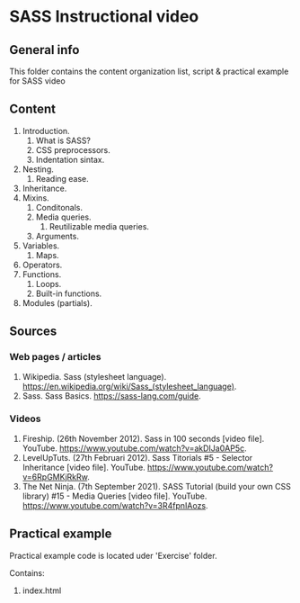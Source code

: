 # SASS Instructional video

## General info

This folder contains the content organization list, script & practical example for SASS video

## Content

1. Introduction.
    1. What is SASS?
    2. CSS preprocessors.
    3. Indentation sintax.
2. Nesting.
    1. Reading ease.
3. Inheritance.
4. Mixins.
    1. Conditonals.
    2. Media queries.
        1. Reutilizable media queries.
    3. Arguments.
5. Variables.
    1. Maps.
6. Operators.
7. Functions.
    1. Loops.
    2. Built-in functions.
8. Modules (partials).

## Sources

### Web pages / articles

1. Wikipedia. Sass (stylesheet language). https://en.wikipedia.org/wiki/Sass_(stylesheet_language).
2. Sass. Sass Basics. https://sass-lang.com/guide.

### Videos

1. Fireship. (26th November 2012). Sass in 100 seconds [video file]. YouTube. https://www.youtube.com/watch?v=akDIJa0AP5c.
2. LevelUpTuts. (27th Februari 2012). Sass Titorials #5 - Selector Inheritance [video file]. YouTube. https://www.youtube.com/watch?v=6RpGMKjRkRw.
3. The Net Ninja. (7th September 2021). SASS Tutorial (build your own CSS library) #15 - Media Queries [video file]. YouTube. https://www.youtube.com/watch?v=3R4fpnIAozs.

## Practical example

Practical example code is located uder 'Exercise' folder.

Contains:

1. index.html